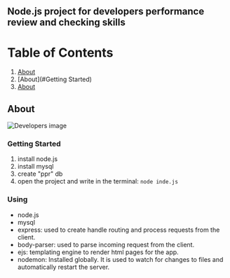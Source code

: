 ## Node.js project for developers performance review and checking skills
# Table of Contents
1. [About](#About)
2. [About](#Getting Started)
3. [About](#Using)

## About
![Developers image](./public/assets/img/app.gif)

### Getting Started

1. install node.js
2. install mysql
3. create "ppr" db
4. open the project and write in the terminal: `node inde.js`


### Using 
- node.js 
- mysql
- express: used to create handle routing and process requests from the client.
- body-parser: used to parse incoming request from the client.
- ejs: templating engine to render html pages for the app.
- nodemon: Installed globally. It is used to watch for changes to files and automatically restart the server.


